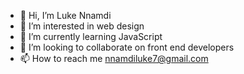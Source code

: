 - 👋 Hi, I’m Luke Nnamdi
- 👀 I’m interested in web design
- 🌱 I’m currently learning JavaScript
- 💞️ I’m looking to collaborate on front end developers
- 📫 How to reach me nnamdiluke7@gmail.com

<!---
Lunnam-code/Lunnam-code is a ✨ special ✨ repository because its `README.md` (this file) appears on your GitHub profile.
You can click the Preview link to take a look at your changes.
--->
